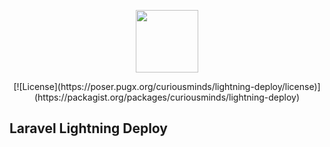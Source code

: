 <p align="center"><img src="https://curious-minds.s3.amazonaws.com/lightning-deploy.svg" height="100px"></p>

<p align="center">[![License](https://poser.pugx.org/curiousminds/lightning-deploy/license)](https://packagist.org/packages/curiousminds/lightning-deploy)</p> 

## Laravel Lightning Deploy